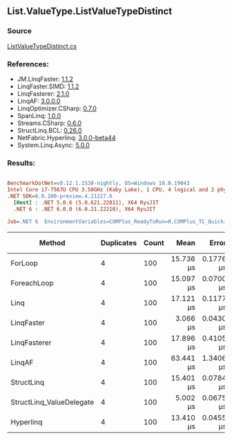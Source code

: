 ﻿## List.ValueType.ListValueTypeDistinct

### Source
[ListValueTypeDistinct.cs](../LinqBenchmarks/List/ValueType/ListValueTypeDistinct.cs)

### References:
- JM.LinqFaster: [1.1.2](https://www.nuget.org/packages/JM.LinqFaster/1.1.2)
- LinqFaster.SIMD: [1.1.2](https://www.nuget.org/packages/LinqFaster.SIMD/1.0.3)
- LinqFasterer: [2.1.0](https://www.nuget.org/packages/LinqFasterer/2.1.0)
- LinqAF: [3.0.0.0](https://www.nuget.org/packages/LinqAF/3.0.0.0)
- LinqOptimizer.CSharp: [0.7.0](https://www.nuget.org/packages/LinqOptimizer.CSharp/0.7.0)
- SpanLinq: [1.0.0](https://www.nuget.org/packages/SpanLinq/1.0.0)
- Streams.CSharp: [0.6.0](https://www.nuget.org/packages/Streams.CSharp/0.6.0)
- StructLinq.BCL: [0.26.0](https://www.nuget.org/packages/StructLinq/0.26.0)
- NetFabric.Hyperlinq: [3.0.0-beta44](https://www.nuget.org/packages/NetFabric.Hyperlinq/3.0.0-beta44)
- System.Linq.Async: [5.0.0](https://www.nuget.org/packages/System.Linq.Async/5.0.0)

### Results:
``` ini

BenchmarkDotNet=v0.12.1.1538-nightly, OS=Windows 10.0.19043
Intel Core i7-7567U CPU 3.50GHz (Kaby Lake), 1 CPU, 4 logical and 2 physical cores
.NET SDK=6.0.100-preview.4.21227.6
  [Host] : .NET 5.0.6 (5.0.621.22011), X64 RyuJIT
  .NET 6 : .NET 6.0.0 (6.0.21.22210), X64 RyuJIT

Job=.NET 6  EnvironmentVariables=COMPlus_ReadyToRun=0,COMPlus_TC_QuickJitForLoops=1,COMPlus_TieredPGO=1  Runtime=.NET 6.0  

```
|                   Method | Duplicates | Count |      Mean |     Error |    StdDev |    Median | Ratio | RatioSD |   Gen 0 | Gen 1 | Gen 2 | Allocated |
|------------------------- |----------- |------ |----------:|----------:|----------:|----------:|------:|--------:|--------:|------:|------:|----------:|
|                  ForLoop |          4 |   100 | 15.736 μs | 0.1776 μs | 0.1483 μs | 15.729 μs |  1.00 |    0.00 | 12.8174 |     - |     - |  26,976 B |
|              ForeachLoop |          4 |   100 | 15.097 μs | 0.0700 μs | 0.0585 μs | 15.097 μs |  0.96 |    0.01 | 12.8174 |     - |     - |  26,976 B |
|                     Linq |          4 |   100 | 17.121 μs | 0.1177 μs | 0.1043 μs | 17.104 μs |  1.09 |    0.01 | 12.8174 |     - |     - |  26,912 B |
|               LinqFaster |          4 |   100 |  3.066 μs | 0.0430 μs | 0.0381 μs |  3.061 μs |  0.19 |    0.00 |  0.0114 |     - |     - |      24 B |
|             LinqFasterer |          4 |   100 | 17.896 μs | 0.4105 μs | 1.1645 μs | 17.442 μs |  1.25 |    0.02 | 34.8816 |     - |     - |  73,168 B |
|                   LinqAF |          4 |   100 | 63.441 μs | 1.3406 μs | 3.5550 μs | 62.625 μs |  3.94 |    0.15 | 20.2637 |     - |     - |  42,552 B |
|               StructLinq |          4 |   100 | 15.401 μs | 0.0784 μs | 0.0733 μs | 15.397 μs |  0.98 |    0.01 |  0.0305 |     - |     - |      64 B |
| StructLinq_ValueDelegate |          4 |   100 |  5.002 μs | 0.0675 μs | 0.0599 μs |  4.979 μs |  0.32 |    0.00 |       - |     - |     - |         - |
|                Hyperlinq |          4 |   100 | 13.410 μs | 0.0455 μs | 0.0404 μs | 13.396 μs |  0.85 |    0.01 |       - |     - |     - |         - |
